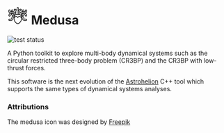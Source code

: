 <h1>
    <picture>
        <source media="(prefers-color-scheme: light)" srcset="docs/source/_static/medusa_512.png">
        <source media="(prefers-color-scheme: dark)" srcset="docs/source/_static/medusa_512_dark.png">
        <img src="docs/source/_static/medusa_512.png" width=48>
    </picture>
    Medusa
</h1>

![test status](https://github.com/adcox/medusa/actions/workflows/python-tests.yml/badge.svg)

A Python toolkit to explore multi-body dynamical systems such as the circular 
restricted three-body problem (CR3BP) and the CR3BP with low-thrust forces.

This software is the next evolution of the [Astrohelion](https://github.com/adcox/astrohelion)
C++ tool which supports the same types of dynamical systems analyses.

### Attributions

The medusa icon was designed by [Freepik](www.freepik.com)
